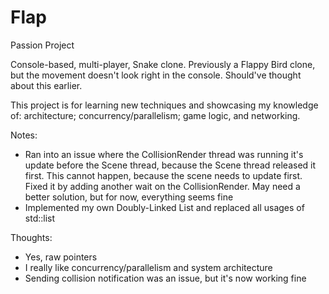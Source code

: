 # Flap
Passion Project

Console-based, multi-player, Snake clone. Previously a Flappy Bird clone, but the movement doesn't look right in the console. Should've thought about this earlier.

This project is for learning new techniques and showcasing my knowledge of: architecture; concurrency/parallelism; game logic, and networking.



Notes:
- Ran into an issue where the CollisionRender thread was running it's update before the Scene thread, because the Scene thread released it first. This cannot happen, because the scene needs to update first. Fixed it by adding another wait on the CollisionRender. May need a better solution, but for now, everything seems fine
- Implemented my own Doubly-Linked List and replaced all usages of std::list


Thoughts:
- Yes, raw pointers
- I really like concurrency/parallelism and system architecture
- Sending collision notification was an issue, but it's now working fine